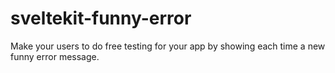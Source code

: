 # sveltekit-funny-error
 Make your users to do free testing for your app by showing each time a new funny error message.
